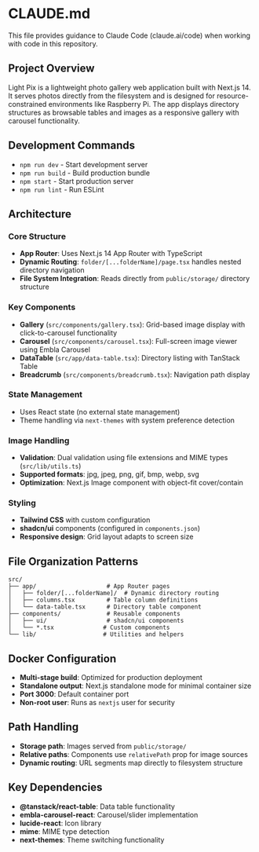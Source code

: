 # CLAUDE.md

This file provides guidance to Claude Code (claude.ai/code) when working with code in this repository.

## Project Overview

Light Pix is a lightweight photo gallery web application built with Next.js 14. It serves photos directly from the filesystem and is designed for resource-constrained environments like Raspberry Pi. The app displays directory structures as browsable tables and images as a responsive gallery with carousel functionality.

## Development Commands

- `npm run dev` - Start development server
- `npm run build` - Build production bundle
- `npm start` - Start production server
- `npm run lint` - Run ESLint

## Architecture

### Core Structure
- **App Router**: Uses Next.js 14 App Router with TypeScript
- **Dynamic Routing**: `folder/[...folderName]/page.tsx` handles nested directory navigation
- **File System Integration**: Reads directly from `public/storage/` directory structure

### Key Components
- **Gallery** (`src/components/gallery.tsx`): Grid-based image display with click-to-carousel functionality
- **Carousel** (`src/components/carousel.tsx`): Full-screen image viewer using Embla Carousel
- **DataTable** (`src/app/data-table.tsx`): Directory listing with TanStack Table
- **Breadcrumb** (`src/components/breadcrumb.tsx`): Navigation path display

### State Management
- Uses React state (no external state management)
- Theme handling via `next-themes` with system preference detection

### Image Handling
- **Validation**: Dual validation using file extensions and MIME types (`src/lib/utils.ts`)
- **Supported formats**: jpg, jpeg, png, gif, bmp, webp, svg
- **Optimization**: Next.js Image component with object-fit cover/contain

### Styling
- **Tailwind CSS** with custom configuration
- **shadcn/ui** components (configured in `components.json`)
- **Responsive design**: Grid layout adapts to screen size

## File Organization Patterns

```
src/
├── app/                    # App Router pages
│   ├── folder/[...folderName]/  # Dynamic directory routing
│   ├── columns.tsx         # Table column definitions
│   └── data-table.tsx      # Directory table component
├── components/             # Reusable components
│   ├── ui/                 # shadcn/ui components
│   └── *.tsx              # Custom components
└── lib/                   # Utilities and helpers
```

## Docker Configuration

- **Multi-stage build**: Optimized for production deployment
- **Standalone output**: Next.js standalone mode for minimal container size
- **Port 3000**: Default container port
- **Non-root user**: Runs as `nextjs` user for security

## Path Handling

- **Storage path**: Images served from `public/storage/`
- **Relative paths**: Components use `relativePath` prop for image sources
- **Dynamic routing**: URL segments map directly to filesystem structure

## Key Dependencies

- **@tanstack/react-table**: Data table functionality
- **embla-carousel-react**: Carousel/slider implementation
- **lucide-react**: Icon library
- **mime**: MIME type detection
- **next-themes**: Theme switching functionality